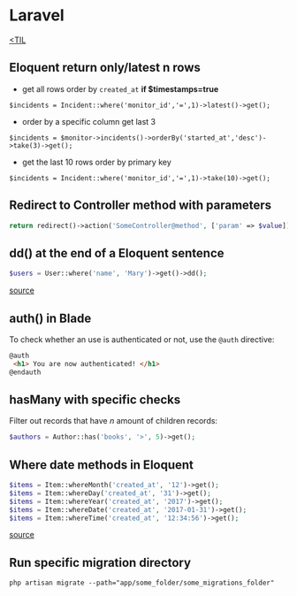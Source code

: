 # Laravel
[<TIL](Programming.md)

## Eloquent return only/latest n rows

* get all rows order by `created_at` **if $timestamps=true**
```
$incidents = Incident::where('monitor_id','=',1)->latest()->get();
```
* order by a specific column get last 3
```
$incidents = $monitor->incidents()->orderBy('started_at','desc')->take(3)->get();
```
* get the last 10 rows order by primary key
```
$incidents = Incident::where('monitor_id','=',1)->take(10)->get();
```

## Redirect to Controller method with parameters

```php
return redirect()->action('SomeController@method', ['param' => $value]);
```

## dd() at the end of a Eloquent sentence
```php
$users = User::where('name', 'Mary')->get()->dd();
```
[source](https://twitter.com/dailylaravel/status/1046716110463291392)

## auth() in Blade
To check whether an use is authenticated or not, use the `@auth` directive:
```html
@auth
 <h1> You are now authenticated! </h1>
@endauth
```

## hasMany with specific checks
Filter out records that have _n_ amount of children records:
```php
$authors = Author::has('books', '>', 5)->get();
```

## Where date methods in Eloquent
```php
$items = Item::whereMonth('created_at', '12')->get();
$items = Item::whereDay('created_at', '31')->get();
$items = Item::whereYear('created_at', '2017')->get();
$items = Item::whereDate('created_at', '2017-01-31')->get();
$items = Item::whereTime('created_at', '12:34:56')->get();
```
[source](https://laravel-news.com/eloquent-tips-tricks)
## Run specific migration directory
`php artisan migrate --path="app/some_folder/some_migrations_folder"`
